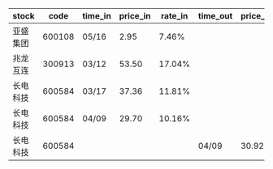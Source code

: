 |stock|code|time_in|price_in|rate_in|time_out|price_out|rate_out|person|
|---|---|---|---|---|---|---|---|---|
|亚盛集团|600108|05/16|2.95|7.46%||||张浩|
|兆龙互连|300913|03/12|53.50|17.04%||||张浩|
|长电科技|600584|03/17|37.36|11.81%||||张浩|
|长电科技|600584|04/09|29.70|10.16%||||张浩|
|长电科技|600584||||04/09|30.92|10.41%|张浩|
